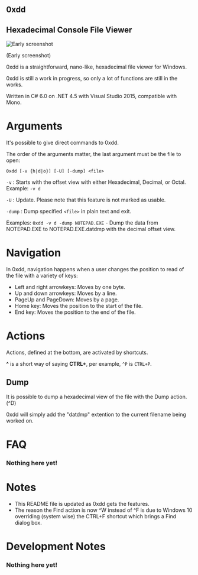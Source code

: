 ## 0xdd
## Hexadecimal Console File Viewer

![Early screenshot](http://didi.wilomgfx.net/p/0xdd1.png)

(Early screenshot)

0xdd is a straightforward, nano-like, hexadecimal file viewer for Windows.

0xdd is still a work in progress, so only a lot of functions are still in the works.

Written in C# 6.0 on .NET 4.5 with Visual Studio 2015, compatible with Mono.

# Arguments
It's possible to give direct commands to 0xdd.

The order of the arguments matter, the last argument must be the file to open:

`0xdd [-v {h|d|o}] [-U] [-dump] <file>`

`-v` : Starts with the offset view with either Hexadecimal, Decimal, or Octal. Example: `-v d`

`-U` : Update. Please note that this feature is not marked as usable.
   
`-dump` : Dump specified `<file>` in plain text and exit.

Examples:
`0xdd -v d -dump NOTEPAD.EXE` - Dump the data from NOTEPAD.EXE to NOTEPAD.EXE.datdmp with the decimal offset view.
 
# Navigation
In 0xdd, navigation happens when a user changes the position to read of the file with a variety of keys:

- Left and right arrowkeys: Moves by one byte.
- Up and down arrowkeys: Moves by a line.
- PageUp and PageDown: Moves by a page.
- Home key: Moves the position to the start of the file.
- End key: Moves the position to the end of the file.

# Actions
Actions, defined at the bottom, are activated by shortcuts.

__^__ is a short way of saying __CTRL+__, per example, `^P` is `CTRL+P`.

## Dump
It is possible to dump a hexadecimal view of the file with the Dump action. (^D)

0xdd will simply add the "datdmp" extention to the current filename being worked on.

# FAQ
### Nothing here yet!

# Notes
- This README file is updated as 0xdd gets the features.
- The reason the Find action is now ^W instead of ^F is due to Windows 10 overriding (system wise) the CTRL+F shortcut which brings a Find dialog box.

# Development Notes
### Nothing here yet!